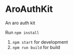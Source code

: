 # AroAuthKit

An aro auth kit

Run `npm install`

  1. `npm start` for development
  2. `npm run build` for build
